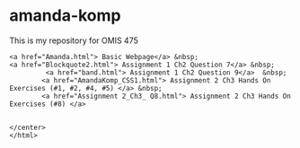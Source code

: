 # amanda-komp
This is my repository for OMIS 475
    
    <a href="Amanda.html"> Basic Webpage</a> &nbsp;
    <a href="Blockquote2.html"> Assignment 1 Ch2 Question 7</a> &nbsp;
             <a href="band.html"> Assignment 1 Ch2 Question 9</a>  &nbsp;
            <a href="AmandaKomp_CSS1.html"> Assignment 2 Ch3 Hands On Exercises (#1, #2, #4, #5) </a> &nbsp;
            <a href="Assignment 2_Ch3_ Q8.html"> Assignment 2 Ch3 Hands On Exercises (#8) </a>
            
    
    </center>    
    </html>
